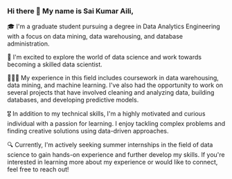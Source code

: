 ### Hi there 👋 My name is Sai Kumar Aili, 
🎓 I'm a graduate student pursuing a degree in Data Analytics Engineering with a focus on data mining, data warehousing, and database administration. 

🧭 I'm excited to explore the world of data science and work towards becoming a skilled data scientist.

👨🏻‍💻 My experience in this field includes coursework in data warehousing, data mining, and machine learning. I've also had the opportunity to work on several projects that have involved cleaning and analyzing data, building databases, and developing predictive models.

🎖 In addition to my technical skills, I'm a highly motivated and curious individual with a passion for learning. I enjoy tackling complex problems and finding creative solutions using data-driven approaches.

🔍 Currently, I'm actively seeking summer internships in the field of data science to gain hands-on experience and further develop my skills. If you're interested in learning more about my experience or would like to connect, feel free to reach out!


<!--
**sk-aili/sk-aili** is a ✨ _special_ ✨ repository because its `README.md` (this file) appears on your GitHub profile.

Here are some ideas to get you started:

- 🔭 I’m currently working on ...
- 🌱 I’m currently learning ...
- 👯 I’m looking to collaborate on ...
- 🤔 I’m looking for help with ...
- 💬 Ask me about ...
- 📫 How to reach me: ...
- 😄 Pronouns: ...
- ⚡ Fun fact: ...
-->
